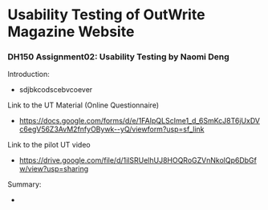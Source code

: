 # Usability Testing of OutWrite Magazine Website

### DH150 Assignment02: Usability Testing by Naomi Deng

Introduction: 

- sdjbkcodscebvcoever

Link to the UT Material (Online Questionnaire)

- https://docs.google.com/forms/d/e/1FAIpQLScIme1_d_6SmKcJ8T6jUxDVc6egV56Z3AvM2fnfyOBywk--yQ/viewform?usp=sf_link

Link to the pilot UT video

- https://drive.google.com/file/d/1ilSRUelhUJ8HOQRoGZVnNkolQp6DbGfw/view?usp=sharing

Summary: 

- 
